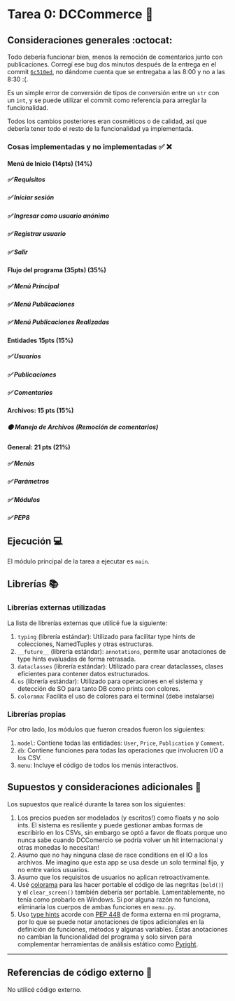 # Tarea 0: DCCommerce :school_satchel:

## Consideraciones generales :octocat:
Todo debería funcionar bien, menos la remoción de comentarios junto con publicaciones. Corregí ese bug dos minutos después de la entrega en el commit [`6c510ed`](https://github.com/IIC2233/agucova-iic2233-2021-2/commit/6c510edd1bd5b0b15d3010c86d9adf5a21407d80), no dándome cuenta que se entregaba a las 8:00 y no a las 8:30 :(.

 Es un simple error de conversión de tipos de conversión entre un `str` con un `int`, y se puede utilizar el commit como referencia para arreglar la funcionalidad.

Todos los cambios posteriores eran cosméticos o de calidad, así que debería tener todo el resto de la funcionalidad ya implementada.

### Cosas implementadas y no implementadas :white_check_mark: :x:

#### Menú de Inicio (14pts) (14%)
##### ✅ Requisitos
##### ✅ Iniciar sesión
##### ✅ Ingresar como usuario anónimo
##### ✅ Registrar usuario
##### ✅ Salir
#### Flujo del programa (35pts) (35%)
##### ✅ Menú Principal
##### ✅ Menú Publicaciones
##### ✅ Menú Publicaciones Realizadas
#### Entidades 15pts (15%)
##### ✅ Usuarios
##### ✅ Publicaciones
##### ✅ Comentarios
#### Archivos: 15 pts (15%)
##### 🟠 Manejo de Archivos (Remoción de comentarios)
#### General: 21 pts (21%)
##### ✅ Menús
##### ✅ Parámetros
##### ✅ Módulos
##### ✅ PEP8

## Ejecución :computer:
El módulo principal de la tarea a ejecutar es  ```main```.

## Librerías :books:
### Librerías externas utilizadas
La lista de librerías externas que utilicé fue la siguiente:

1. `typing` (librería estándar): Utilizado para facilitar type hints de colecciones, NamedTuples y otras estructuras.
2. `__future__` (librería estándar): `annotations`, permite usar anotaciones de type hints evaluadas de forma retrasada.
3. `dataclasses` (librería estándar): Utilizado para crear dataclasses, clases eficientes para contener datos estructurados.
4. `os` (librería estándar): Utilizado para operaciones en el sistema y detección de SO para tanto DB como prints con colores.
4. `colorama`: Facilita el uso de colores para el terminal (debe instalarse)

### Librerías propias
Por otro lado, los módulos que fueron creados fueron los siguientes:

1. ```model```: Contiene todas las entidades: `User`, `Price`, `Publication` y  `Comment`.
2. ```db```: Contiene funciones para todas las operaciones que involucren I/O a los CSV.
3. ```menu```: Incluye el código de todos los menús interactivos.

## Supuestos y consideraciones adicionales :thinking:
Los supuestos que realicé durante la tarea son los siguientes:

1. Los precios pueden ser modelados (y escritos!) como floats y no solo ints. El sistema es resiliente y puede gestionar ambas formas de escribirlo en los CSVs, sin embargo se optó a favor de floats porque uno nunca sabe cuando DCComercio se podría volver un hit internacional y otras monedas lo necesitan!
2. Asumo que no hay ninguna clase de race conditions en el IO a los archivos. Me imagino que esta app se usa desde un solo terminal fijo, y no entre varios usuarios.
3. Asumo que los requisitos de usuarios no aplican retroactivamente.
4. Usé [colorama](https://pypi.org/project/colorama/) para las hacer portable el código de las negritas (`bold()`) y el `clear_screen()` también debería ser portable. Lamentablemente, no tenía como probarlo en Windows. Si por alguna razón no funciona, eliminaría los cuerpos de ambas funciones en `menu.py`.
5. Uso [type hints](https://realpython.com/lessons/type-hinting/) acorde con [PEP 448](https://www.python.org/dev/peps/pep-0484/) de forma externa en mi programa, por lo que se puede notar anotaciones de tipos adicionales en la definición de funciones, métodos y algunas variables. Éstas anotaciones no cambian la funcionalidad del programa y solo sirven para complementar herramientas de análisis estático como [Pyright](https://github.com/microsoft/pyright).

----

## Referencias de código externo :book:
No utilicé código externo.
